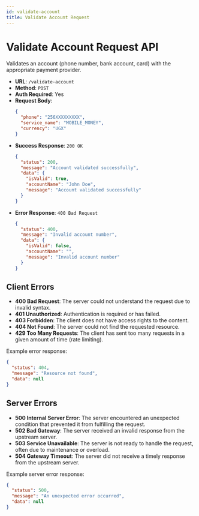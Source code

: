 ```yaml
---
id: validate-account
title: Validate Account Request
---
```


# Validate Account Request API

Validates an account (phone number, bank account, card) with the appropriate payment provider.

- **URL**: `/validate-account`
- **Method**: `POST`
- **Auth Required**: Yes
- **Request Body**:
  ```json
  {
    "phone": "256XXXXXXXXX",
    "service_name": "MOBILE_MONEY",
    "currency": "UGX"
  }
  ```
- **Success Response**: `200 OK`
  ```json
  {
    "status": 200,
    "message": "Account validated successfully",
    "data": {
      "isValid": true,
      "accountName": "John Doe",
      "message": "Account validated successfully"
    }
  }
  ```
- **Error Response**: `400 Bad Request`
  ```json
  {
    "status": 400,
    "message": "Invalid account number",
    "data": {
      "isValid": false,
      "accountName": "",
      "message": "Invalid account number"
    }
  }
  ```


## Client Errors

- **400 Bad Request**: The server could not understand the request due to invalid syntax.
- **401 Unauthorized**: Authentication is required or has failed.
- **403 Forbidden**: The client does not have access rights to the content.
- **404 Not Found**: The server could not find the requested resource.
- **429 Too Many Requests**: The client has sent too many requests in a given amount of time (rate limiting).

Example error response:

```json
{
  "status": 404,
  "message": "Resource not found",
  "data": null
}
```

## Server Errors

- **500 Internal Server Error**: The server encountered an unexpected condition that prevented it from fulfilling the request.
- **502 Bad Gateway**: The server received an invalid response from the upstream server.
- **503 Service Unavailable**: The server is not ready to handle the request, often due to maintenance or overload.
- **504 Gateway Timeout**: The server did not receive a timely response from the upstream server.

Example server error response:

```json
{
  "status": 500,
  "message": "An unexpected error occurred",
  "data": null
}
```